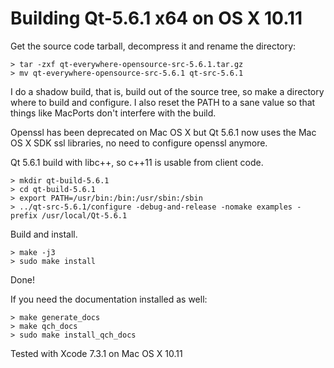 
Building Qt-5.6.1 x64 on OS X 10.11
===================================

Get the source code tarball, decompress it and rename the directory:

    > tar -zxf qt-everywhere-opensource-src-5.6.1.tar.gz
    > mv qt-everywhere-opensource-src-5.6.1 qt-src-5.6.1

I do a shadow build, that is, build out of the source tree, so make a
directory where to build and configure. I also reset the PATH
to a sane value so that things like MacPorts don't interfere with the
build.

Openssl has been deprecated on Mac OS X but Qt 5.6.1 now uses the
Mac OS X SDK ssl libraries, no need to configure openssl anymore.

Qt 5.6.1 build with libc++, so c++11 is usable from client code.

    > mkdir qt-build-5.6.1
    > cd qt-build-5.6.1
    > export PATH=/usr/bin:/bin:/usr/sbin:/sbin
    > ../qt-src-5.6.1/configure -debug-and-release -nomake examples -prefix /usr/local/Qt-5.6.1

Build and install.

    > make -j3
    > sudo make install

Done!

If you need the documentation installed as well:

    > make generate_docs
    > make qch_docs
    > sudo make install_qch_docs


Tested with Xcode 7.3.1 on Mac OS X 10.11
